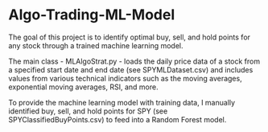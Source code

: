 # Algo-Trading-ML-Model

The goal of this project is to identify optimal buy, sell, and hold points for any stock through a trained machine learning model. 

The main class - MLAlgoStrat.py - loads the daily price data of a stock from a specified start date and end date (see SPYMLDataset.csv) and includes values from various technical indicators such as the moving averages, exponential moving averages, RSI, and more. 

To provide the machine learning model with training data, I manually identified buy, sell, and hold points for SPY (see SPYClassifiedBuyPoints.csv) to feed into a Random Forest model.  

